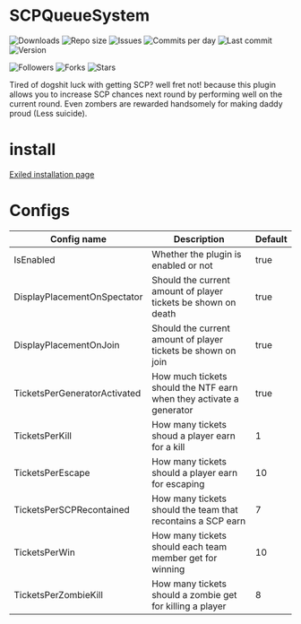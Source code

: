 # SCPQueueSystem
![Downloads](https://img.shields.io/github/downloads/Exilon24/SCPQueueSystem/total?style=for-the-badge) 
![Repo size](https://img.shields.io/github/languages/code-size/Exilon24/SCPQueueSystem?style=for-the-badge) 
![Issues](https://img.shields.io/github/issues/Exilon24/SCPQueueSystem?style=for-the-badge)
![Commits per day](https://img.shields.io/github/commit-activity/m/Exilon24/SCPQueueSystem?style=for-the-badge)
![Last commit](https://img.shields.io/github/last-commit/Exilon24/SCPQueueSystem?style=for-the-badge)
![Version](https://img.shields.io/badge/Version-Exiled--5.0-red?style=for-the-badge)


![Followers](https://img.shields.io/github/followers/Exilon24?style=for-the-badge)
![Forks](https://img.shields.io/github/forks/Exilon24/ShyGuyIsPISSED?style=for-the-badge)
![Stars](https://img.shields.io/github/stars/Exilon24/ShyGuyIsPISSED?style=for-the-badge)

Tired of dogshit luck with getting SCP? well fret not! because this plugin allows you to increase SCP chances next round by performing well on the current round. Even zombers are rewarded handsomely for making daddy proud (Less suicide).

# install
[Exiled installation page](https://github.com/Exiled-Team/EXILED#installation)

# Configs
| Config name | Description | Default |
|-------------|-------------|---------|
| IsEnabled | Whether the plugin is enabled or not | true |
| DisplayPlacementOnSpectator | Should the current amount of player tickets be shown on death | true |
| DisplayPlacementOnJoin | Should the current amount of player tickets be shown on join | true |
| TicketsPerGeneratorActivated | How much tickets should the NTF earn when they activate a generator | true |
| TicketsPerKill | How many tickets shoud a player earn for a kill | 1 |
| TicketsPerEscape | How many tickets should a player earn for escaping | 10 |
| TicketsPerSCPRecontained | How many tickets should the team that recontains a SCP earn | 7 |
| TicketsPerWin | How many tickets should each team member get for winning | 10 |
| TicketsPerZombieKill | How many tickets should a zombie get for killing a player | 8 |

